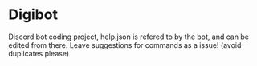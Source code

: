 # Digibot
Discord bot coding project, help.json is refered to by the bot, and can be edited from there.
Leave suggestions for commands as a issue! (avoid duplicates please)
